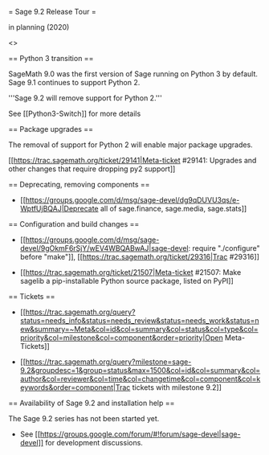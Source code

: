 = Sage 9.2 Release Tour =

in planning (2020)

<<TableOfContents>>

== Python 3 transition ==

SageMath 9.0 was the first version of Sage running on Python 3 by default. Sage 9.1 continues to support Python 2.  

'''Sage 9.2 will remove support for Python 2.'''

See [[Python3-Switch]] for more details

== Package upgrades ==

The removal of support for Python 2 will enable major package upgrades.

[[https://trac.sagemath.org/ticket/29141|Meta-ticket #29141: Upgrades and other changes that require dropping py2 support]]

== Deprecating, removing components ==

 * [[https://groups.google.com/d/msg/sage-devel/dg9qDUVU3qs/e-WptfUjBQAJ|Deprecate all of sage.finance, sage.media, sage.stats]]

== Configuration and build changes ==

 * [[https://groups.google.com/d/msg/sage-devel/9gOkmF6rSjY/wEV4WBQABwAJ|sage-devel: require "./configure" before "make"]], [[https://trac.sagemath.org/ticket/29316|Trac #29316]]

 * [[https://trac.sagemath.org/ticket/21507|Meta-ticket #21507: Make sagelib a pip-installable Python source package, listed on PyPI]]

== Tickets ==

 * [[https://trac.sagemath.org/query?status=needs_info&status=needs_review&status=needs_work&status=new&summary=~Meta&col=id&col=summary&col=status&col=type&col=priority&col=milestone&col=component&order=priority|Open Meta-Tickets]]

 * [[https://trac.sagemath.org/query?milestone=sage-9.2&groupdesc=1&group=status&max=1500&col=id&col=summary&col=author&col=reviewer&col=time&col=changetime&col=component&col=keywords&order=component|Trac tickets with milestone 9.2]]

== Availability of Sage 9.2 and installation help ==

The Sage 9.2 series has not been started yet.  

 * See [[https://groups.google.com/forum/#!forum/sage-devel|sage-devel]] for development discussions.
